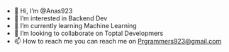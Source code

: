 - 👋 Hi, I’m @Anas923
- 👀 I’m interested in Backend Dev
- 🌱 I’m currently learning Machine Learning 
- 💞️ I’m looking to collaborate on Toptal Developmers
- 📫 How to reach me you can reach me on Prgrammers923@gmail.com

<!---
Anas923/Anas923 is a ✨ special ✨ repository because its `README.md` (this file) appears on your GitHub profile.
You can click the Preview link to take a look at your changes.
--->
